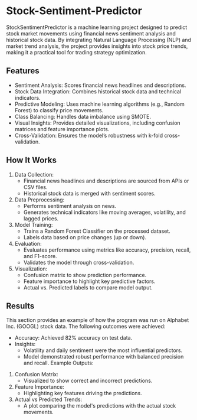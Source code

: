 # Stock-Sentiment-Predictor

StockSentimentPredictor is a machine learning project designed to predict stock market movements using financial news sentiment analysis and historical stock data. By integrating Natural Language Processing (NLP) and market trend analysis, the project provides insights into stock price trends, making it a practical tool for trading strategy optimization.

## Features
* Sentiment Analysis: Scores financial news headlines and descriptions.
* Stock Data Integration: Combines historical stock data and technical indicators.
* Predictive Modeling: Uses machine learning algorithms (e.g., Random Forest) to classify price movements.
* Class Balancing: Handles data imbalance using SMOTE.
* Visual Insights: Provides detailed visualizations, including confusion matrices and feature importance plots.
* Cross-Validation: Ensures the model’s robustness with k-fold cross-validation.

## How It Works
1. Data Collection:
    * Financial news headlines and descriptions are sourced from APIs or CSV files.
    * Historical stock data is merged with sentiment scores.
2. Data Preprocessing:
    * Performs sentiment analysis on news.
    * Generates technical indicators like moving averages, volatility, and lagged prices.
3. Model Training:
    * Trains a Random Forest Classifier on the processed dataset.
    * Labels data based on price changes (up or down).
4. Evaluation:
    * Evaluates performance using metrics like accuracy, precision, recall, and F1-score.
    * Validates the model through cross-validation.
5. Visualization:
    * Confusion matrix to show prediction performance.
    * Feature importance to highlight key predictive factors.
    * Actual vs. Predicted labels to compare model output.

  ## Results
This section provides an example of how the program was run on Alphabet Inc. (GOOGL) stock data. The following outcomes were achieved:
* Accuracy: Achieved 82% accuracy on test data.
* Insights:
    * Volatility and daily sentiment were the most influential predictors.
    * Model demonstrated robust performance with balanced precision and recall.
Example Outputs:
1. Confusion Matrix:
    * Visualized to show correct and incorrect predictions.
2. Feature Importance:
    * Highlighting key features driving the predictions.
3. Actual vs Predicted Trends:
    * A plot comparing the model's predictions with the actual stock movements.


